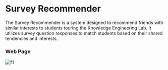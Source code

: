 # Survey Recommender
The Survey Recommender is a system designed to recommend friends with similar interests to students touring the Knowledge Engineering Lab. It utilizes survey question responses to match students based on their shared tendencies and interests.

### Web Page
![f1](https://github.com/hoon0303/Survey-Recommender/assets/53135286/5d3ea39e-2abb-4398-bc4a-d2d8b1e37b16)

